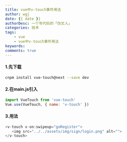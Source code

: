 ```yaml
---
title: vue中v-touch事件用法
author: wgj
date: {{ date }}
authorDesc: 一个写代码的「伪文人」
categories: 技术
tags:
    - vue
    - vue中v-touch事件用法
keywords:
comments: true 
---
```


#### 1.先下载

```bash
cnpm install vue-touch@next --save dev
```
<!-- more -->
#### 2.在main.js引入

```js
import VueTouch from 'vue-touch'
Vue.use(VueTouch, { name: 'v-touch' })
```

#### 3.用法

```js
<v-touch v-on:swipeup="goRegister">
   <img src="../../assets/img/sign/login.png" alt="">
</v-touch>
```


